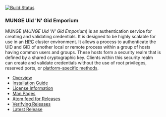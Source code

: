 [![Build Status](https://travis-ci.org/dun/munge.svg?branch=master)](https://travis-ci.org/dun/munge)

### MUNGE Uid 'N' Gid Emporium

MUNGE (*MUNGE Uid 'N' Gid Emporium*) is an authentication service for
creating and validating credentials.  It is designed to be highly scalable
for use in an [HPC](https://wikipedia.org/wiki/High-performance_computing)
cluster environment.  It allows a process to authenticate the UID and GID
of another local or remote process within a group of hosts having common
users and groups.  These hosts form a security realm that is defined by a
shared cryptographic key.  Clients within this security realm can create
and validate credentials without the use of root privileges, reserved ports,
or [platform-specific methods](../../wiki/Auth-Methods).

- [Overview](../../wiki/Man-7-munge)
- [Installation Guide](../../wiki/Installation-Guide)
- [License Information](../../wiki/License-Info)
- [Man Pages](../../wiki/Man-Pages)
- [Atom feed for Releases](../../releases.atom)
- [Verifying Releases](../../wiki/Verifying-Releases)
- [Latest Release](../../releases/latest)
